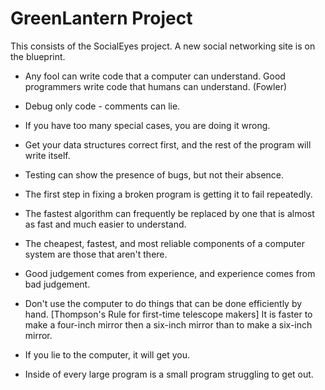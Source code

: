 # GreenLantern Project

This consists of the SocialEyes project. A new social networking site is on the blueprint.

* Any fool can write code that a computer can understand. Good programmers write code that humans can understand. (Fowler)

* Debug only code - comments can lie.

* If you have too many special cases, you are doing it wrong.

* Get your data structures correct first, and the rest of the program will write itself.

* Testing can show the presence of bugs, but not their absence.

* The first step in fixing a broken program is getting it to fail repeatedly.

* The fastest algorithm can frequently be replaced by one that is almost as fast and much easier to understand.

* The cheapest, fastest, and most reliable components of a computer system are those that aren't there.

* Good judgement comes from experience, and experience comes from bad judgement.

* Don't use the computer to do things that can be done efficiently by hand.
[Thompson's Rule for first-time telescope makers] It is faster to make a four-inch mirror then a six-inch mirror than to make a six-inch mirror.

* If you lie to the computer, it will get you.

* Inside of every large program is a small program struggling to get out.